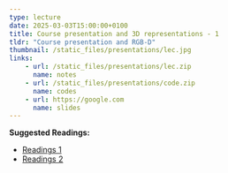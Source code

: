 ```yaml
---
type: lecture
date: 2025-03-03T15:00:00+0100
title: Course presentation and 3D representations - 1
tldr: "Course presentation and RGB-D"
thumbnail: /static_files/presentations/lec.jpg
links: 
    - url: /static_files/presentations/lec.zip
      name: notes
    - url: /static_files/presentations/code.zip
      name: codes
    - url: https://google.com
      name: slides
---
```

**Suggested Readings:**
- [Readings 1](http://example.com)
- [Readings 2](http://example.com)
